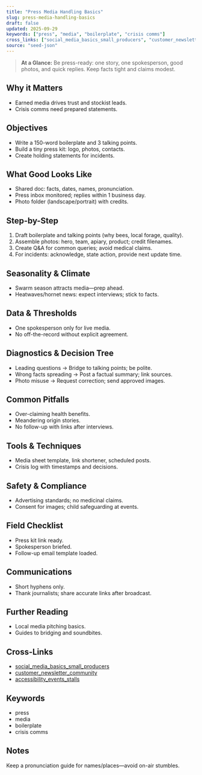 ```yaml
---
title: "Press Media Handling Basics"
slug: press-media-handling-basics
draft: false
updated: 2025-09-29
keywords: ["press", "media", "boilerplate", "crisis comms"]
cross_links: ["social_media_basics_small_producers", "customer_newsletter_community", "accessibility_events_stalls"]
source: "seed-json"
---
```


> **At a Glance:** Be press-ready: one story, one spokesperson, good photos, and quick replies. Keep facts tight and claims modest.

## Why it Matters
- Earned media drives trust and stockist leads.
- Crisis comms need prepared statements.

## Objectives
- Write a 150-word boilerplate and 3 talking points.
- Build a tiny press kit: logo, photos, contacts.
- Create holding statements for incidents.

## What Good Looks Like
- Shared doc: facts, dates, names, pronunciation.
- Press inbox monitored; replies within 1 business day.
- Photo folder (landscape/portrait) with credits.

## Step-by-Step
1) Draft boilerplate and talking points (why bees, local forage, quality).
2) Assemble photos: hero, team, apiary, product; credit filenames.
3) Create Q&A for common queries; avoid medical claims.
4) For incidents: acknowledge, state action, provide next update time.

## Seasonality & Climate
- Swarm season attracts media—prep ahead.
- Heatwaves/hornet news: expect interviews; stick to facts.

## Data & Thresholds
- One spokesperson only for live media.
- No off-the-record without explicit agreement.

## Diagnostics & Decision Tree
- Leading questions -> Bridge to talking points; be polite.
- Wrong facts spreading -> Post a factual summary; link sources.
- Photo misuse -> Request correction; send approved images.

## Common Pitfalls
- Over-claiming health benefits.
- Meandering origin stories.
- No follow-up with links after interviews.

## Tools & Techniques
- Media sheet template, link shortener, scheduled posts.
- Crisis log with timestamps and decisions.

## Safety & Compliance
- Advertising standards; no medicinal claims.
- Consent for images; child safeguarding at events.

## Field Checklist
- Press kit link ready.
- Spokesperson briefed.
- Follow-up email template loaded.

## Communications
- Short hyphens only.
- Thank journalists; share accurate links after broadcast.

## Further Reading
- Local media pitching basics.
- Guides to bridging and soundbites.

## Cross-Links
- [social_media_basics_small_producers](/topics/social-media-basics-small-producers/)
- [customer_newsletter_community](/topics/customer-newsletter-community/)
- [accessibility_events_stalls](/topics/accessibility-events-stalls/)

## Keywords
- press
- media
- boilerplate
- crisis comms

## Notes
Keep a pronunciation guide for names/places—avoid on-air stumbles.

